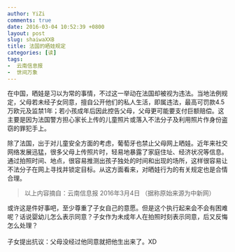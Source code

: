 ```yaml
---
author: YiZi
comments: true
date: 2016-03-04 10:52:39 +0800
layout: post
slug: shaiwaXXB
title: 法国的晒娃规定
categories: [读]
tags:
-  云南信息报
-  世间万象
---
```

在中国，晒娃是习以为常的事情，不过这一举动在法国却被视为违法。当地法例规定，父母若未经子女同意，擅自公开他们的私人生活，即属违法，最高可罚款4.5万欧元及监禁1年；若小孩成年后因此控告父母，父母更可能要支付巨额赔偿。这主要是因为法国警方担心家长上传的儿童照片或落入不法分子及利用照片作身份盗窃的罪犯手上。

除了法国，出于对儿童安全方面的考虑，葡萄牙也禁止父母网上晒娃。近年来社交网络发展迅猛，很多父母上传照片时，轻易地暴露了家庭住址、经济状况等信息。通过拍照时间、地点，很容易推测出孩子独处的时间和出现的场所，这样很容易让不法分子在网上寻找并锁定目标。从这方面看来，对晒娃行为的有关规定也是合情合理。

<div class="quote"> <blockquote>
    	以上内容摘自：云南信息报 2016年3月4日 （据称原始来源为中新网）
    </blockquote>
</div>

<div class="readreview">或许这是件好事吧，至少尊重了子女自己的意愿。但是这个执行起来会不会有困难呢？话说婴幼儿怎么表示同意？子女作为未成年人在拍照时刻表示同意，后又反悔怎么处理？</br>
</br>
子女提出抗议：父母没经过他同意就把他生出来了。XD
</div>

